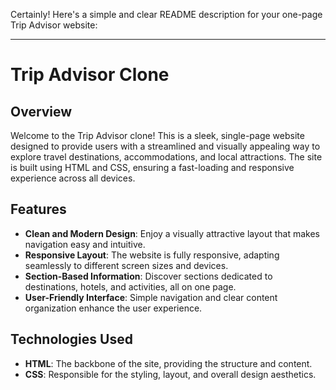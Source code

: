 Certainly! Here's a simple and clear README description for your one-page Trip Advisor website:

---

# Trip Advisor Clone

## Overview

Welcome to the Trip Advisor clone! This is a sleek, single-page website designed to provide users with a streamlined and visually appealing way to explore travel destinations, accommodations, and local attractions. The site is built using HTML and CSS, ensuring a fast-loading and responsive experience across all devices.

## Features

- **Clean and Modern Design**: Enjoy a visually attractive layout that makes navigation easy and intuitive.
- **Responsive Layout**: The website is fully responsive, adapting seamlessly to different screen sizes and devices.
- **Section-Based Information**: Discover sections dedicated to destinations, hotels, and activities, all on one page.
- **User-Friendly Interface**: Simple navigation and clear content organization enhance the user experience.

## Technologies Used

- **HTML**: The backbone of the site, providing the structure and content.
- **CSS**: Responsible for the styling, layout, and overall design aesthetics.

